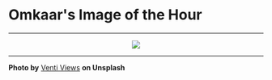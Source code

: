 # Omkaar's Image of the Hour

---

<div align="center">

<a href="https://unsplash.com/photos/milky-way-shines-over-mountain-peaks-qNXhVgRfU0E">
  <img src="https://images.unsplash.com/photo-1750801321932-3d3e3fcdfdcd?crop=entropy&cs=tinysrgb&fit=max&fm=jpg&ixid=M3w3NjA2Nzh8MHwxfHJhbmRvbXx8fHx8fHx8fDE3NTM1MjA0MDB8&ixlib=rb-4.1.0&q=80&w=1080" style="max-width:100%; height:auto;">
</a>



</div>

---

**Photo by** [Venti Views](https://unsplash.com/@ventiviews) **on Unsplash**

